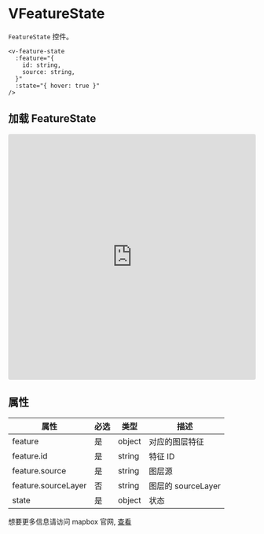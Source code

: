 # VFeatureState

`FeatureState` 控件。

```
<v-feature-state
  :feature="{
    id: string,
    source: string,
  }"
  :state="{ hover: true }"
/>
```

## 加载 FeatureState

<iframe src="https://codesandbox.io/embed/vmap-examples-mnqjgn?fontsize=14&hidenavigation=1&initialpath=%2Fvfeaturestate%2Fbasic&module=%2Fsrc%2Fviews%2Fvfeaturestate%2FBasic.vue&theme=dark"
     style="width:100%; height:500px; border:0; border-radius: 4px; overflow:hidden;"
     title="vmap examples"
     allow="accelerometer; ambient-light-sensor; camera; encrypted-media; geolocation; gyroscope; hid; microphone; midi; payment; usb; vr; xr-spatial-tracking"
     sandbox="allow-forms allow-modals allow-popups allow-presentation allow-same-origin allow-scripts"
   ></iframe>

## 属性

| 属性       | 必选 | 类型     | 描述                                                                              |
| -------------- | -------- | -------- | ---------------------------------------------------------------------------------------- |
| feature          | 是       | object   | 对应的图层特征                        |
| feature.id     | 是       | string   | 特征 ID         |
| feature.source    | 是       | string   | 图层源 |
| feature.sourceLayer  | 否       | string   | 图层的 sourceLayer          |
| state          | 是       | object | 状态   |

想要更多信息请访问 mapbox 官网, [查看](https://docs.mapbox.com/mapbox-gl-js/api/map/#map#setfeaturestate)
